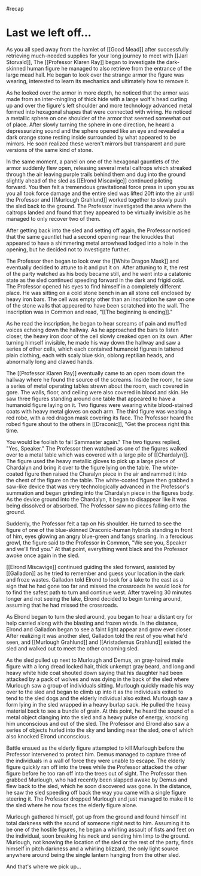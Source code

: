 #recap 
# Last we left off...
As you all sped away from the hamlet of [[Good Mead]] after successfully retrieving much-needed supplies for your long journey to meet with [[Jarl Storvald]], The [[Professor Klaren Ray]] began to investigate the dark-skinned human figure he managed to also retrieve from the entrance of the large mead hall. He began to look over the strange armor the figure was wearing, interested to learn its mechanics and ultimately how to remove it.

As he looked over the armor in more depth, he noticed that the armor was made from an inter-mingling of thick hide with a large wolf's head curling up and over the figure's left shoulder and more technology advanced metal formed into hexagonal shapes that were connected with wiring. He noticed a metallic sphere on one shoulder of the armor that seemed somewhat out of place. After slowly turning the sphere in one direction, he heard a depressurizing sound and the sphere opened like an eye and revealed a dark orange stone resting inside surrounded by what appeared to be mirrors. He soon realized these weren't mirrors but transparent and pure versions of the same kind of stone.

In the same moment, a panel on one of the hexagonal gauntlets of the armor suddenly flew open, releasing several metal caltrops which streaked through the air leaving purple trails behind them and dug into the ground slightly ahead of the sled as [[Elrond Miscavige]] continued piloting forward. You then felt a tremendous gravitational force press in upon you as you all took force damage and the entire sled was lifted 20ft into the air until the Professor and [[Murlough Grahlund]] worked together to slowly push the sled back to the ground. The Professor investigated the area where the caltrops landed and found that they appeared to be virtually invisible as he managed to only recover two of them.

After getting back into the sled and setting off again, the Professor noticed that the same gauntlet had a second opening near the knuckles that appeared to have a shimmering metal arrowhead lodged into a hole in the opening, but he decided not to investigate further.

The Professor then began to look over the [[White Dragon Mask]] and eventually decided to attune to it and put it on. After attuning to it, the rest of the party watched as his body became still, and he went into a catatonic state as the sled continued speeding forward in the dark and frigid cold. The Professor opened his eyes to find himself in a completely different place. He was sitting on a cold stone bench in an all stone cell enclosed by heavy iron bars. The cell was empty other than an inscription he saw on one of the stone walls that appeared to have been scratched into the wall. The inscription was in Common and read, "[[The beginning is ending]]."

As he read the inscription, he began to hear screams of pain and muffled voices echoing down the hallway. As he approached the bars to listen closer, the heavy iron door of the cell slowly creaked open on its own. After turning himself invisible, he made his way down the hallway and saw a series of other cells, which each contained humanoid figures in tattered plain clothing, each with scaly blue skin, oblong reptilian heads, and abnormally long and clawed hands.

The [[Professor Klaren Ray]] eventually came to an open room down the hallway where he found the source of the screams. Inside the room, he saw a series of metal operating tables strewn about the room, each covered in gore. The walls, floor, and ceiling were also covered in blood and skin. He saw three figures standing around one table that appeared to have a humanoid figure laying on it. Two figures were wearing white blood-stained coats with heavy metal gloves on each arm. The third figure was wearing a red robe, with a red dragon mask covering its face. The Professor heard the robed figure shout to the others in [[Draconic]], "Get the process right this time.

You would be foolish to fail Sammaster again." The two figures replied, "Yes, Speaker." The Professor then watched as one of the figures walked over to a metal table which was covered with a large pile of [[Chardalyn]]. The figure used the heavy metallic gloves to pick up a large piece of Chardalyn and bring it over to the figure lying on the table. The white-coated figure then raised the Charalyn piece in the air and rammed it into the chest of the figure on the table. The white-coated figure then grabbed a saw-like device that was very technologically advanced in the Professor's summation and began grinding into the Chardalyn piece in the figures body. As the device ground into the Chardalyn, it began to disappear like it was being dissolved or absorbed. The Professor saw no pieces falling onto the ground.

Suddenly, the Professor felt a tap on his shoulder. He turned to see the figure of one of the blue-skinned Draconic-human hybrids standing in front of him, eyes glowing an angry blue-green and fangs snarling. In a ferocious growl, the figure said to the Professor in Common, "We see you, Speaker and we'll find you." At that point, everything went black and the Professor awoke once again in the sled.

[[Elrond Miscavige]] continued guiding the sled forward, assisted by [[Galladon]] as he tried to remember and guess your location in the dark and froze wastes. Galladon told Elrond to look for a lake to the east as a sign that he had gone too far and missed the crossroads he would look for to find the safest path to turn and continue west. After traveling 30 minutes longer and not seeing the lake, Elrond decided to begin turning around, assuming that he had missed the crossroads.

As Elrond began to turn the sled around, you began to hear a distant cry for help carried along with the blasting and frozen winds. In the distance, Elrond and Galladon began to see a faint light appear and grow ever closer. After realizing it was another sled, Galladon told the rest of you what he'd seen, and [[Murlough Grahlund]] and [[Aristademus Grahlund]] existed the sled and walked out to meet the other oncoming sled.

As the sled pulled up next to Murlough and Demus, an gray-haired male figure with a long dread locked hair, thick unkempt gray beard, and long and heavy white hide coat shouted down saying that his daughter had been attacked by a pack of wolves and was dying in the back of the sled where Murlough saw a group of individuals sitting. Murlough quickly made his way over to the sled and began to climb up into it as the individuals exited to tend to the sled dogs and the elderly individual also exited. Murlough saw a form lying in the sled wrapped in a heavy burlap sack. He pulled the heavy material back to see a bundle of grain. At this point, he heard the sound of a metal object clanging into the sled and a heavy pulse of energy, knocking him unconscious and out of the sled. The Professor and Elrond also saw a series of objects hurled into the sky and landing near the sled, one of which also knocked Elrond unconscious.

Battle ensued as the elderly figure attempted to kill Murlough before the Professor intervened to protect him. Demus managed to capture three of the individuals in a wall of force they were unable to escape. The elderly figure quickly ran off into the trees while the Professor attacked the other figure before he too ran off into the trees out of sight. The Professor then grabbed Murlough, who had recently been slapped awake by Demus and flew back to the sled, which he soon discovered was gone. In the distance, he saw the sled speeding off back the way you came with a single figure steering it. The Professor dropped Murlough and just managed to make it to the sled where he now faces the elderly figure alone.

Murlough gathered himself, got up from the ground and found himself int total darkness with the sound of someone right next to him. Assuming it to be one of the hostile figures, he began a whirling assault of fists and feet on the individual, soon breaking his neck and sending him limp to the ground. Murlough, not knowing the location of the sled or the rest of the party, finds himself in pitch darkness and a whirling blizzard, the only light source anywhere around being the single lantern hanging from the other sled.

And that's where we pick up...